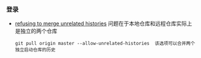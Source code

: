 ### 登录

- [refusing to merge unrelated histories](https://blog.csdn.net/u012145252/article/details/80628451)  问题在于本地仓库和远程仓库实际上是独立的两个仓库

  ```
  git pull origin master --allow-unrelated-histories  该选项可以合并两个独立启动仓库的历史
  ```

  

